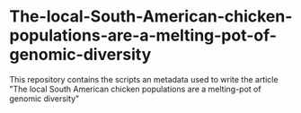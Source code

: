 # The-local-South-American-chicken-populations-are-a-melting-pot-of-genomic-diversity
This repository contains the scripts an metadata used to write the article "The local South American chicken populations are a melting-pot of genomic diversity" 
